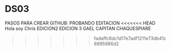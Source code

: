 # DS03
PASOS PARA CREAR GITHUB: 
PROBANDO EDITACION
<<<<<<< HEAD
Hola soy Chris
EDICION2
EDICION 3 GAEL
CAPITAN CHAQUESPIARE
>>>>>>> fadaffc6dc1d17e7adf1211e73db41c6995986d2
